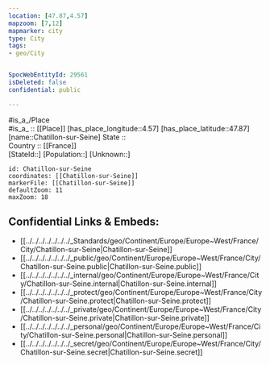 ```yaml
---
location: [47.87,4.57] 
mapzoom: [7,12] 
mapmarker: city 
type: City
tags:
- geo/City


SpocWebEntityId: 29561
isDeleted: false
confidential: public

---
```

#is_a_/Place  
#is_a_ :: [[Place]] 
[has_place_longitude::4.57] 
[has_place_latitude::47.87] 
[name::Chatillon-sur-Seine] 
State ::  
Country :: [[France]]  
[StateId::] 
[Population::] 
[Unknown::] 


```leaflet
id: Chatillon-sur-Seine
coordinates: [[Chatillon-sur-Seine]] 
markerFile: [[Chatillon-sur-Seine]] 
defaultZoom: 11 
maxZoom: 18
```


## Confidential Links & Embeds: 
- [[../../../../../../../_Standards/geo/Continent/Europe/Europe~West/France/City/Chatillon-sur-Seine|Chatillon-sur-Seine]] 
- [[../../../../../../../_public/geo/Continent/Europe/Europe~West/France/City/Chatillon-sur-Seine.public|Chatillon-sur-Seine.public]] 
- [[../../../../../../../_internal/geo/Continent/Europe/Europe~West/France/City/Chatillon-sur-Seine.internal|Chatillon-sur-Seine.internal]] 
- [[../../../../../../../_protect/geo/Continent/Europe/Europe~West/France/City/Chatillon-sur-Seine.protect|Chatillon-sur-Seine.protect]] 
- [[../../../../../../../_private/geo/Continent/Europe/Europe~West/France/City/Chatillon-sur-Seine.private|Chatillon-sur-Seine.private]] 
- [[../../../../../../../_personal/geo/Continent/Europe/Europe~West/France/City/Chatillon-sur-Seine.personal|Chatillon-sur-Seine.personal]] 
- [[../../../../../../../_secret/geo/Continent/Europe/Europe~West/France/City/Chatillon-sur-Seine.secret|Chatillon-sur-Seine.secret]] 
